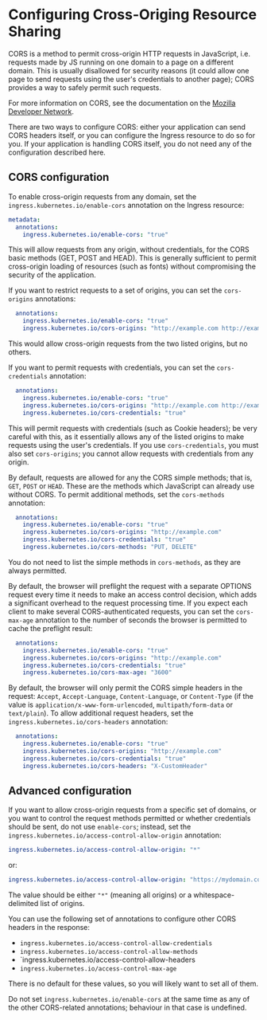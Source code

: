 # Configuring Cross-Origing Resource Sharing

CORS is a method to permit cross-origin HTTP requests in JavaScript, i.e.
requests made by JS running on one domain to a page on a different domain.
This is usually disallowed for security reasons (it could allow one page to
send requests using the user's credentials to another page); CORS provides a
way to safely permit such requests.

For more information on CORS, see the documentation on the
[Mozilla Developer Network](https://developer.mozilla.org/en-US/docs/Web/HTTP/Access_control_CORS).

There are two ways to configure CORS: either your application can send CORS
headers itself, or you can configure the Ingress resource to do so for you.
If your application is handling CORS itself, you do not need any of the
configuration described here.

## CORS configuration

To enable cross-origin requests from any domain, set the
`ingress.kubernetes.io/enable-cors` annotation on the Ingress resource:

```yaml
metadata:
  annotations:
    ingress.kubernetes.io/enable-cors: "true"
```

This will allow requests from any origin, without credentials, for the CORS
basic methods (GET, POST and HEAD).  This is generally sufficient to permit
cross-origin loading of resources (such as fonts) without compromising the
security of the application.

If you want to restrict requests to a set of origins, you can set the
`cors-origins` annotations:

```yaml
  annotations:
    ingress.kubernetes.io/enable-cors: "true"
    ingress.kubernetes.io/cors-origins: "http://example.com http://example.org"
```

This would allow cross-origin requests from the two listed origins, but no
others.

If you want to permit requests with credentials, you can set the `cors-credentials`
annotation:

```yaml
  annotations:
    ingress.kubernetes.io/enable-cors: "true"
    ingress.kubernetes.io/cors-origins: "http://example.com http://example.org"
    ingress.kubernetes.io/cors-credentials: "true"
```

This will permit requests with credentials (such as Cookie headers); be very
careful with this, as it essentially allows any of the listed origins to make
requests using the user's credentials.  If you use `cors-credentials`, you must
also set `cors-origins`; you cannot allow requests with credentials from any
origin.

By default, requests are allowed for any the CORS simple methods; that is,
`GET`, `POST` or `HEAD`.  These are the methods which JavaScript can already
use without CORS.  To permit additional methods, set the `cors-methods`
annotation:

```yaml
  annotations:
    ingress.kubernetes.io/enable-cors: "true"
    ingress.kubernetes.io/cors-origins: "http://example.com"
    ingress.kubernetes.io/cors-credentials: "true"
    ingress.kubernetes.io/cors-methods: "PUT, DELETE"
```

You do not need to list the simple methods in `cors-methods`, as they are always
permitted.

By default, the browser will preflight the request with a separate OPTIONS
request every time it needs to make an access control decision, which adds
a significant overhead to the request processing time.  If you expect each
client to make several CORS-authenticated requests, you can set the `cors-max-age`
annotation to the number of seconds the browser is permitted to cache the
preflight result:

```yaml
  annotations:
    ingress.kubernetes.io/enable-cors: "true"
    ingress.kubernetes.io/cors-origins: "http://example.com"
    ingress.kubernetes.io/cors-credentials: "true"
    ingress.kubernetes.io/cors-max-age: "3600"
```

By default, the browser will only permit the CORS simple headers in the
request: `Accept`, `Accept-Language`, `Content-Language`, or `Content-Type` (if
the value is `application/x-www-form-urlencoded`, `multipath/form-data` or
`text/plain`).  To allow additional request headers, set the
`ingress.kubernetes.io/cors-headers` annotation:

```yaml
  annotations:
    ingress.kubernetes.io/enable-cors: "true"
    ingress.kubernetes.io/cors-origins: "http://example.com"
    ingress.kubernetes.io/cors-credentials: "true"
    ingress.kubernetes.io/cors-headers: "X-CustomHeader"
```

## Advanced configuration

If you want to allow cross-origin requests from a specific set of domains, or
you want to control the request methods permitted or whether credentials should
be sent, do not use `enable-cors`; instead, set the
`ingress.kubernetes.io/access-control-allow-origin` annotation:

```yaml
ingress.kubernetes.io/access-control-allow-origin: "*"
```

or:

```yaml
ingress.kubernetes.io/access-control-allow-origin: "https://mydomain.com https://myothersite.com"
```

The value should be either `"*"` (meaning all origins) or a whitespace-delimited
list of origins.

You can use the following set of annotations to configure other CORS headers
in the response:

* `ingress.kubernetes.io/access-control-allow-credentials`
* `ingress.kubernetes.io/access-control-allow-methods`
* `ingress.kubernetes.io/access-control-allow-headers
* `ingress.kubernetes.io/access-control-max-age`

There is no default for these values, so you will likely want to set all of
them.

Do not set `ingress.kubernetes.io/enable-cors` at the same time as any of the
other CORS-related annotations; behaviour in that case is undefined.
